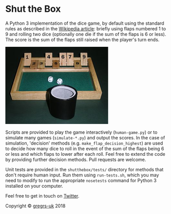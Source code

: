 # Shut the Box

A Python 3 implementation of the dice game, by default using the standard rules as described in the [Wikipedia article](https://en.wikipedia.org/wiki/Shut_the_Box): briefly using flaps numbered 1 to 9 and rolling two dice (optionally one die if the sum of the flaps is 6 or less). The score is the sum of the flaps still raised when the player's turn ends.

![Shut the box game](320px-Shut_the_box.jpg)

Scripts are provided to play the game interactively (`human-game.py`) or to simulate many games (`simulate-*.py`) and output the scores. In the case of simulation, 'decision' methods (e.g. `make_flap_decision_highest`) are used to decide how many dice to roll in the event of the sum of the flaps being 6 or less and which flaps to lower after each roll. Feel free to extend the code by providing further decision methods. Pull requests are welcome.

Unit tests are provided in the `shutthebox/tests/` directory for methods that don't require human input. Run them using `run-tests.sh`, which you may need to modify to run the appropriate `nosetests` command for Python 3 installed on your computer.

Feel free to get in touch on [Twitter](https://twitter.com/gregrs_uk).

Copyright &copy; [gregrs-uk](https://gregrs-uk.github.io) 2018
